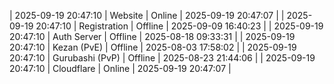 | 2025-09-19 20:47:10 | Website | Online | 2025-09-19 20:47:07 |
| 2025-09-19 20:47:10 | Registration | Offline | 2025-09-09 16:40:23 |
| 2025-09-19 20:47:10 | Auth Server | Offline | 2025-08-18 09:33:31 |
| 2025-09-19 20:47:10 | Kezan (PvE) | Offline | 2025-08-03 17:58:02 |
| 2025-09-19 20:47:10 | Gurubashi (PvP) | Offline | 2025-08-23 21:44:06 |
| 2025-09-19 20:47:10 | Cloudflare | Online | 2025-09-19 20:47:07 |
